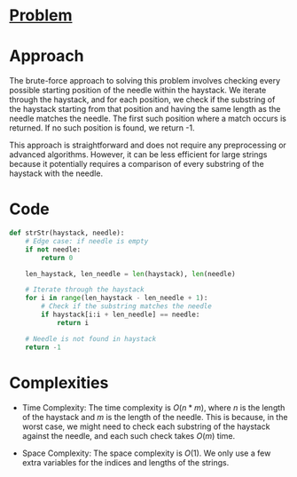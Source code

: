 # [Problem](https://leetcode.com/problems/find-the-index-of-the-first-occurrence-in-a-string)

# Approach

The brute-force approach to solving this problem involves checking every possible starting position of the needle within the haystack. We iterate through the haystack, and for each position, we check if the substring of the haystack starting from that position and having the same length as the needle matches the needle. The first such position where a match occurs is returned. If no such position is found, we return -1.

This approach is straightforward and does not require any preprocessing or advanced algorithms. However, it can be less efficient for large strings because it potentially requires a comparison of every substring of the haystack with the needle.

# Code

```python
def strStr(haystack, needle):
    # Edge case: if needle is empty
    if not needle:
        return 0

    len_haystack, len_needle = len(haystack), len(needle)

    # Iterate through the haystack
    for i in range(len_haystack - len_needle + 1):
        # Check if the substring matches the needle
        if haystack[i:i + len_needle] == needle:
            return i

    # Needle is not found in haystack
    return -1
```

# Complexities
- Time Complexity: The time complexity is $O(n*m)$, where $n$ is the length of the haystack and $m$ is the length of the needle. This is because, in the worst case, we might need to check each substring of the haystack against the needle, and each such check takes $O(m)$ time.

- Space Complexity: The space complexity is $O(1)$. We only use a few extra variables for the indices and lengths of the strings.